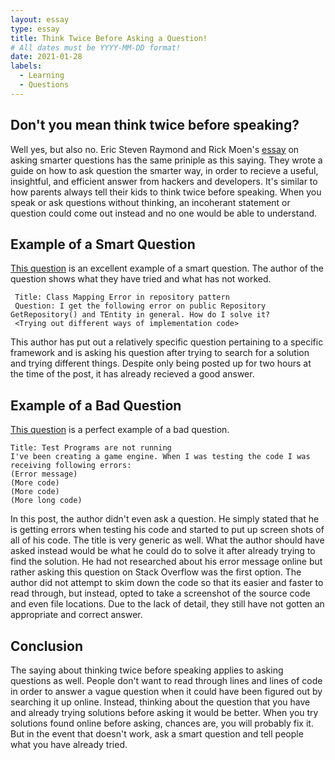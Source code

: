 ```yaml
---
layout: essay
type: essay
title: Think Twice Before Asking a Question!
# All dates must be YYYY-MM-DD format!
date: 2021-01-28
labels:
  - Learning
  - Questions
---
```


## Don't you mean think twice before speaking?
Well yes, but also no. Eric Steven Raymond and Rick Moen's [essay](http://www.catb.org/esr/faqs/smart-questions.html) on asking smarter questions has the same priniple as this saying. They wrote a guide on how to ask question the smarter way, in order to recieve a useful, insightful, and efficient answer from hackers and developers. It's similar to how parents always tell their kids to think twice before speaking. When you speak or ask questions without thinking, an incoherant statement or question could come out instead and no one would be able to understand. 

## Example of a Smart Question

[This question](https://stackoverflow.com/questions/65945061/class-mapping-error-in-repository-pattern) is an excellent example of a smart question. The author of the question shows what they have tried and what has not worked.
```
 Title: Class Mapping Error in repository pattern
 Question: I get the following error on public Repository GetRepository() and TEntity in general. How do I solve it? 
 <Trying out different ways of implementation code>
 ```
 This author has put out a relatively specific question pertaining to a specific framework and is asking his question after trying to search for a solution and trying different things. Despite only being posted up for two hours at the time of the post, it has already recieved a good answer. 
 
 ## Example of a Bad Question
 
 [This question](https://stackoverflow.com/questions/65758558/test-programs-are-not-running) is a perfect example of a bad question. 
 ```
 Title: Test Programs are not running
 I've been creating a game engine. When I was testing the code I was receiving following errors:
 (Error message)
 (More code)
 (More code)
 (More long code)
 ```
 In this post, the author didn't even ask a question. He simply stated that he is getting errors when testing his code and started to put up screen shots of all of his code. The title is very generic as well. What the author should have asked instead would be what he could do to solve it after already trying to find the solution. He had not researched about his error message online but rather asking this question on Stack Overflow was the first option. The author did not attempt to skim down the code so that its easier and faster to read through, but instead, opted to take a screenshot of the source code and even file locations. Due to the lack of detail, they still have not gotten an appropriate and correct answer. 
 
 ## Conclusion
 
 The saying about thinking twice before speaking applies to asking questions as well. People don't want to read through lines and lines of code in order to answer a vague question when it could have been figured out by searching it up online. Instead, thinking about the question that you have and already trying solutions before asking it would be better. When you try solutions found online before asking, chances are, you will probably fix it. But in the event that doesn't work, ask a smart question and tell people what you have already tried. 
 
 
